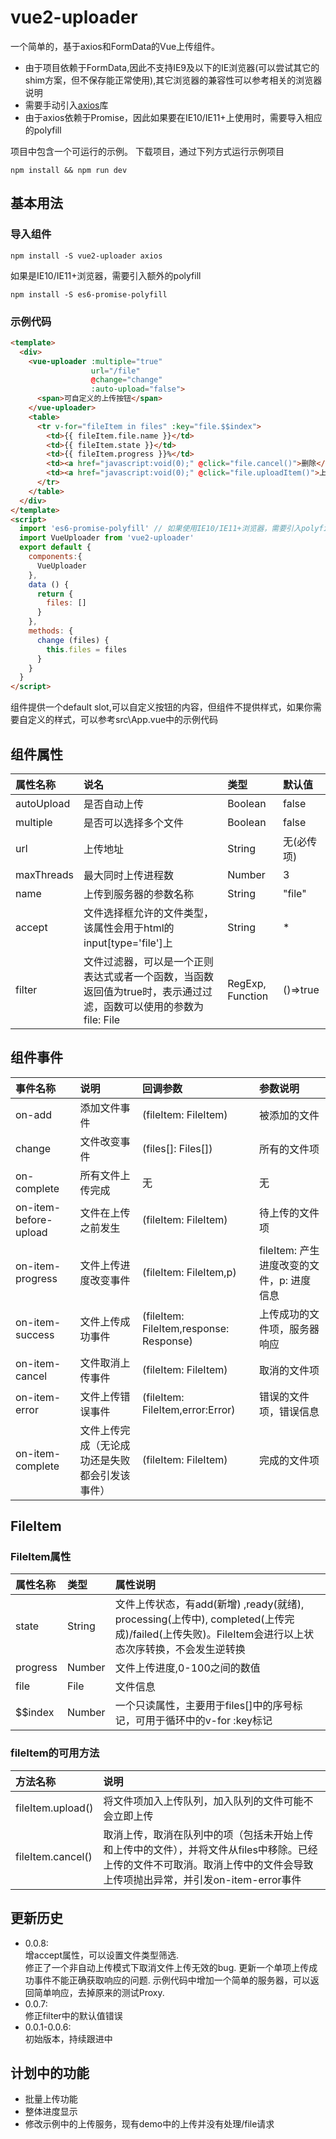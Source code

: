 # vue2-uploader
一个简单的，基于axios和FormData的Vue上传组件。  
* 由于项目依赖于FormData,因此不支持IE9及以下的IE浏览器(可以尝试其它的shim方案，但不保存能正常使用),其它浏览器的兼容性可以参考相关的浏览器说明
* 需要手动引入[axios](https://github.com/axios/axios)库
* 由于axios依赖于Promise，因此如果要在IE10/IE11+上使用时，需要导入相应的polyfill  

项目中包含一个可运行的示例。
下载项目，通过下列方式运行示例项目
```
npm install && npm run dev
```
## 基本用法
### 导入组件
```
npm install -S vue2-uploader axios
```
如果是IE10/IE11+浏览器，需要引入额外的polyfill
```
npm install -S es6-promise-polyfill
```
### 示例代码
```html
<template>
  <div>
    <vue-uploader :multiple="true"
                  url="/file"
                  @change="change"
                  :auto-upload="false">
      <span>可自定义的上传按钮</span>
    </vue-uploader>
    <table>
      <tr v-for="fileItem in files" :key="file.$$index">
        <td>{{ fileItem.file.name }}</td>
        <td>{{ fileItem.state }}</td>
        <td>{{ fileItem.progress }}%</td>
        <td><a href="javascript:void(0);" @click="file.cancel()">删除</a></td>
        <td><a href="javascript:void(0);" @click="file.uploadItem()">上传</a></td>
      </tr>
    </table>
  </div>
</template>
<script>
  import 'es6-promise-polyfill' // 如果使用IE10/IE11+浏览器，需要引入polyfill
  import VueUploader from 'vue2-uploader'
  export default {
    components:{
      VueUploader
    },
    data () {
      return {
        files: []
      }
    },
    methods: {
      change (files) {
        this.files = files
      }
    }
  }
</script>
```
组件提供一个default slot,可以自定义按钮的内容，但组件不提供样式，如果你需要自定义的样式，可以参考src\App.vue中的示例代码
## 组件属性
|属性名称|说名|类型|默认值|
| :- | :- | :- | :- |
|autoUpload|是否自动上传|Boolean|false|
|multiple|是否可以选择多个文件|Boolean|false|
|url|上传地址|String|无(必传项)|
|maxThreads|最大同时上传进程数|Number|3|
|name|上传到服务器的参数名称|String|"file"|
|accept|文件选择框允许的文件类型，该属性会用于html的input[type='file']上|String|*|
|filter|文件过滤器，可以是一个正则表达式或者一个函数，当函数返回值为true时，表示通过过滤，函数可以使用的参数为file: File|RegExp, Function|()=>true|
## 组件事件
|事件名称|说明|回调参数|参数说明|
| :- | :- | :- | :- |
|on-add|添加文件事件|(fileItem: FileItem)|被添加的文件|
|change|文件改变事件|(files[]: Files[])|所有的文件项|
|on-complete|所有文件上传完成|无|无|
|on-item-before-upload|文件在上传之前发生|(fileItem: FileItem)|待上传的文件项|
|on-item-progress|文件上传进度改变事件|(fileItem: FileItem,p)|fileItem: 产生进度改变的文件，p: 进度信息|
|on-item-success|文件上传成功事件|(fileItem: FileItem,response: Response)|上传成功的文件项，服务器响应|
|on-item-cancel|文件取消上传事件|(fileItem: FileItem)|取消的文件项|
|on-item-error|文件上传错误事件|(fileItem: FileItem,error:Error)|错误的文件项，错误信息|
|on-item-complete|文件上传完成（无论成功还是失败都会引发该事件）|(fileItem: FileItem)|完成的文件项|
## FileItem
### FileItem属性
|属性名称|类型|属性说明|
| :- | :- | :-|
|state|String|文件上传状态，有add(新增) ,ready(就绪), processing(上传中), completed(上传完成)/failed(上传失败)。FileItem会进行以上状态次序转换，不会发生逆转换|
|progress|Number|文件上传进度,0-100之间的数值|
|file|File|文件信息|
|$$index|Number|一个只读属性，主要用于files[]中的序号标记，可用于循环中的v-for :key标记|
### fileItem的可用方法
|方法名称|说明|
|:-|:-|
|fileItem.upload()|将文件项加入上传队列，加入队列的文件可能不会立即上传|
|fileItem.cancel()|取消上传，取消在队列中的项（包括未开始上传和上传中的文件），并将文件从files中移除。已经上传的文件不可取消。取消上传中的文件会导致上传项抛出异常，并引发on-item-error事件|
## 更新历史
* 0.0.8:  
  增accept属性，可以设置文件类型筛选.  
  修正了一个非自动上传模式下取消文件上传无效的bug.
  更新一个单项上传成功事件不能正确获取响应的问题.
  示例代码中增加一个简单的服务器，可以返回简单响应，去掉原来的测试Proxy.
* 0.0.7:  
  修正filter中的默认值错误
* 0.0.1-0.0.6:  
  初始版本，持续跟进中
## 计划中的功能
* 批量上传功能
* 整体进度显示
* 修改示例中的上传服务，现有demo中的上传并没有处理/file请求
